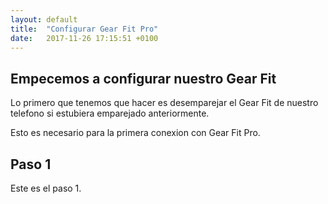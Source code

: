 ```yaml
---
layout: default
title:  "Configurar Gear Fit Pro"
date:   2017-11-26 17:15:51 +0100
---
```


## Empecemos a configurar nuestro Gear Fit
Lo primero que tenemos que hacer es desemparejar el Gear Fit de nuestro telefono si estubiera emparejado anteriormente.

Esto es necesario para la primera conexion con Gear Fit Pro.

## Paso 1
Este es el paso 1.
